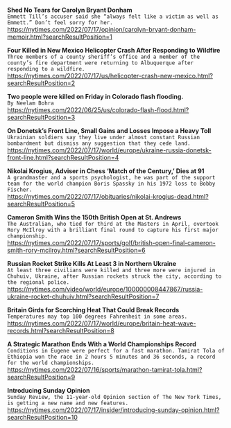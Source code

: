 **Shed No Tears for Carolyn Bryant Donham**\
`Emmett Till’s accuser said she “always felt like a victim as well as Emmett.” Don’t feel sorry for her.`\
https://nytimes.com/2022/07/17/opinion/carolyn-bryant-donham-memoir.html?searchResultPosition=1

**Four Killed in New Mexico Helicopter Crash After Responding to Wildfire**\
`Three members of a county sheriff’s office and a member of the county’s fire department were returning to Albuquerque after responding to a wildfire.`\
https://nytimes.com/2022/07/17/us/helicopter-crash-new-mexico.html?searchResultPosition=2

**Two people were killed on Friday in Colorado flash flooding.**\
`By Neelam Bohra`\
https://nytimes.com/2022/06/25/us/colorado-flash-flood.html?searchResultPosition=3

**On Donetsk’s Front Line, Small Gains and Losses Impose a Heavy Toll**\
`Ukrainian soldiers say they live under almost constant Russian bombardment but dismiss any suggestion that they cede land.`\
https://nytimes.com/2022/07/17/world/europe/ukraine-russia-donetsk-front-line.html?searchResultPosition=4

**Nikolai Krogius, Adviser in Chess ‘Match of the Century,’ Dies at 91**\
`A grandmaster and a sports psychologist, he was part of the support team for the world champion Boris Spassky in his 1972 loss to Bobby Fischer.`\
https://nytimes.com/2022/07/17/obituaries/nikolai-krogius-dead.html?searchResultPosition=5

**Cameron Smith Wins the 150th British Open at St. Andrews**\
`The Australian, who tied for third at the Masters in April, overtook Rory McIlroy with a brilliant final round to capture his first major championship.`\
https://nytimes.com/2022/07/17/sports/golf/british-open-final-cameron-smith-rory-mcilroy.html?searchResultPosition=6

**Russian Rocket Strike Kills At Least 3 in Northern Ukraine**\
`At least three civilians were killed and three more were injured in Chuhuiv, Ukraine, after Russian rockets struck the city, according to the regional police.`\
https://nytimes.com/video/world/europe/100000008447867/russia-ukraine-rocket-chuhuiv.html?searchResultPosition=7

**Britain Girds for Scorching Heat That Could Break Records**\
`Temperatures may top 100 degrees Fahrenheit in some areas.`\
https://nytimes.com/2022/07/17/world/europe/britain-heat-wave-records.html?searchResultPosition=8

**A Strategic Marathon Ends With a World Championships Record**\
`Conditions in Eugene were perfect for a fast marathon. Tamirat Tola of Ethiopia won the race in 2 hours 5 minutes and 36 seconds, a record for the world championships.`\
https://nytimes.com/2022/07/16/sports/marathon-tamirat-tola.html?searchResultPosition=9

**Introducing Sunday Opinion**\
`Sunday Review, the 11-year-old Opinion section of The New York Times, is getting a new name and new features.`\
https://nytimes.com/2022/07/17/insider/introducing-sunday-opinion.html?searchResultPosition=10

